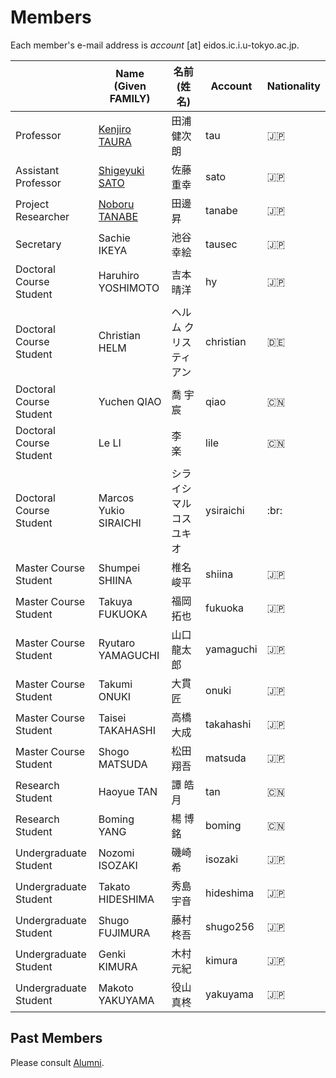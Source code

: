 # Members

Each member's e-mail address is _account_ [at] eidos.ic.i.u-tokyo.ac.jp.

||Name (Given FAMILY)|名前 (姓 名)|Account|Nationality|
|---|---|---|---|---|
|Professor|[Kenjiro TAURA](https://www.eidos.ic.i.u-tokyo.ac.jp/~tau/) |田浦 健次朗|tau|:jp:|
|Assistant Professor|[Shigeyuki SATO](https://www.eidos.ic.i.u-tokyo.ac.jp/~sato/) |佐藤 重幸|sato|:jp:|
|Project Researcher|[Noboru TANABE](https://www.linkedin.com/in/noboru-tanabe-8014846a/)|田邊 昇|tanabe|:jp:|
|Secretary|Sachie IKEYA|池谷 幸絵|tausec|:jp:|
|Doctoral Course Student|Haruhiro YOSHIMOTO|吉本 晴洋|hy|:jp:|
|Doctoral Course Student|Christian HELM|ヘルム クリスティアン |christian|:de:|
|Doctoral Course Student|Yuchen QIAO|喬 宇宸 |qiao|:cn:|
|Doctoral Course Student|Le LI |李　楽 |lile|:cn:|
|Doctoral Course Student|Marcos Yukio SIRAICHI|シライシ マルコス ユキオ|ysiraichi|:br:|
|Master Course Student|Shumpei SHIINA|椎名 峻平 |shiina|:jp:|
|Master Course Student|Takuya FUKUOKA|福岡 拓也 |fukuoka |:jp:|
|Master Course Student|Ryutaro YAMAGUCHI|山口 龍太郎|yamaguchi|:jp:|
|Master Course Student|Takumi ONUKI|大貫 匠 |onuki |:jp:|
|Master Course Student|Taisei TAKAHASHI|高橋 大成 |takahashi|:jp:|
|Master Course Student|Shogo MATSUDA|松田 翔吾 |matsuda|:jp:|
|Research Student|Haoyue TAN|譚 皓月|tan|:cn:|
|Research Student|Boming YANG|楊 博銘|boming|:cn:|
|Undergraduate Student|Nozomi ISOZAKI|磯崎 希 |isozaki |:jp:|
|Undergraduate Student|Takato HIDESHIMA|秀島 宇音 |hideshima |:jp:|
|Undergraduate Student|Shugo FUJIMURA|藤村 柊吾|shugo256|:jp:|
|Undergraduate Student|Genki KIMURA|木村 元紀|kimura|:jp:|
|Undergraduate Student|Makoto YAKUYAMA|役山 真柊|yakuyama|:jp:|

## Past Members

Please consult [Alumni](alumni.md).
